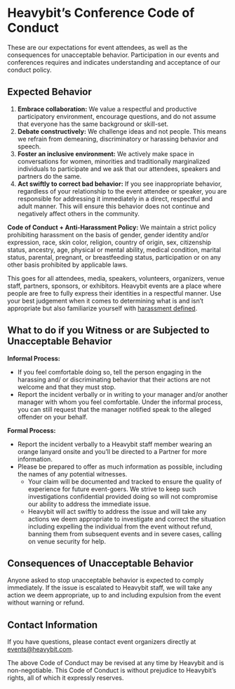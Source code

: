 # Heavybit’s Conference Code of Conduct

These are our expectations for event attendees, as well as the consequences for unacceptable behavior. Participation in our events and conferences requires and indicates understanding and acceptance of our conduct policy. 

## Expected Behavior 
1. **Embrace collaboration:** We value a respectful and productive participatory environment, encourage questions, and do not assume that everyone has the same background or skill-set.  
2. **Debate constructively:** We challenge ideas and not people. This means we refrain from demeaning, discriminatory or harassing behavior and speech. 
3. **Foster an inclusive environment:** We actively make space in conversations for women, minorities and traditionally marginalized individuals to participate and we ask that our attendees, speakers and partners do the same. 
4. **Act swiftly to correct bad behavior:** If you see inappropriate behavior, regardless of your relationship to the event attendee or speaker, you are responsible for addressing it immediately in a direct, respectful and adult manner. This will ensure this behavior does not continue and negatively affect others in the community. 

**Code of Conduct + Anti-Harassment Policy:** 
We maintain a strict policy prohibiting harassment on the basis of gender, gender identity and/or expression, race, skin color, religion, country of origin, sex, citizenship status, ancestry, age, physical or mental ability, medical condition, marital status, parental, pregnant, or breastfeeding status, participation or on any other basis prohibited by applicable laws.

This goes for all attendees, media, speakers, volunteers, organizers, venue staff, partners, sponsors, or exhibitors. Heavybit events are a place where people are free to fully express their identities in a respectful manner. Use your best judgement when it comes to determining what is and isn’t appropriate but also familiarize yourself with [harassment defined](https://github.com/heavybit/conduct/blob/master/README.md#harassment-defined). 

## What to do if you Witness or are Subjected to Unacceptable Behavior 
**Informal Process:** 
- If you feel comfortable doing so, tell the person engaging in the harassing and/ or discriminating behavior that their actions are not welcome and that they must stop.
- Report the incident verbally or in writing to your manager and/or another manager with whom you feel comfortable. Under the informal process, you can still request that the manager notified speak to the alleged offender on your behalf.

**Formal Process:**
- Report the incident verbally to a Heavybit staff member wearing an orange lanyard onsite and you’ll be directed to a Partner for more information. 
- Please be prepared to offer as much information as possible, including the names of any potential witnesses.
  - Your claim will be documented and tracked to ensure the quality of experience for future event-goers. We strive to keep such investigations confidential provided doing so will not compromise our ability to address the immediate issue.
  - Heavybit will act swiftly to address the issue and will take any actions we deem appropriate to investigate and correct the situation including expelling the individual from the event without refund, banning them from subsequent events and in severe cases, calling on venue security for help.

## Consequences of Unacceptable Behavior 
Anyone asked to stop unacceptable behavior is expected to comply immediately. If the issue is escalated to Heavybit staff, we will take any action we deem appropriate, up to and including expulsion from the event without warning or refund. 

## Contact Information 
If you have questions, please contact event organizers directly at [events@heavybit.com](mailto:events@heavybit.com). 

The above Code of Conduct may be revised at any time by Heavybit and is non-negotiable. This Code of Conduct is without prejudice to Heavybit’s rights, all of which it expressly reserves.
